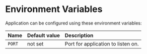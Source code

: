 # Environment Variables

Application can be configured using these environment variables:

| Name   | Default value | Description                        |
| :----- | :------------ | :--------------------------------- |
| `PORT` | not set       | Port for application to listen on. |

